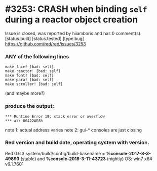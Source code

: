 
#3253: CRASH when binding `self` during a reactor object creation
================================================================================
Issue is closed, was reported by hiiamboris and has 0 comment(s).
[status.built] [status.tested] [type.bug]
<https://github.com/red/red/issues/3253>

### ANY of the following lines
```
make face! [bad: self]
make reactor! [bad: self]
make font! [bad: self]
make para! [bad: self]
make scroller! [bad: self]
```
(and maybe more?)
### produce the output:
```
*** Runtime Error 19: stack error or overflow
*** at: 00422AE8h
```
note 1: actual address varies
note 2: gui-* consoles are just closing
### Red version and build date, operating system with version.
Red 0.6.3 system/build/config/build-basename = **%console-2017-8-3-49893** (stable) and **%console-2018-3-11-43723** (nightly)
OS: win7 x64 v6.1.7601



